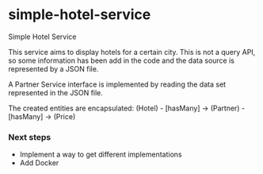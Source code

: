 # simple-hotel-service
Simple Hotel Service

This service aims to display hotels for a certain city. This is not a query API, so some information has been add in the code and the data source is represented by a JSON file.

A Partner Service interface is implemented by reading the data set represented in the JSON file.

The created entities are encapsulated:
(Hotel) - [hasMany] -> (Partner) - [hasMany] -> (Price)

### Next steps
- Implement a way to get different implementations
- Add Docker